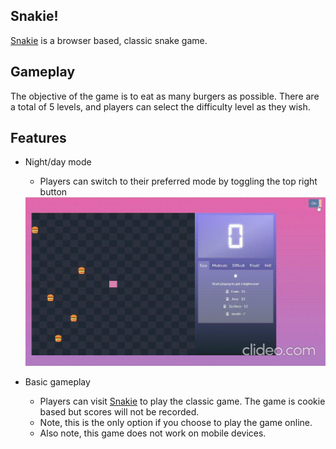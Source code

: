 ## Snakie!
[Snakie](https://metildachee.github.io/snakie/) is a browser based, classic snake game.

## Gameplay
The objective of the game is to eat as many burgers as possible. There are a total of 5 levels, and players can select the difficulty level as they wish. 

## Features
* Night/day mode
    * Players can switch to their preferred mode by toggling the top right button
    
    <img src="img/snake.gif"/>
* Basic gameplay
    * Players can visit [Snakie](https://metildachee.github.io/snakie/) to play the classic game. The game is cookie based but scores will not be recorded.
    * Note, this is the only option if you choose to play the game online.
    * Also note, this game does not work on mobile devices.
